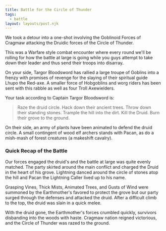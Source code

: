 ```yaml
---
title: Battle for the Circle of Thunder
tags:
  - battle
layout: layouts/post.njk
---
```


We took a detour into a one-shot involving the Goblinoid Forces of Cragmaw attacking the Druidic forces of the Circle of Thunder.

This was a Warfare style combat encounter where every round we'll be rolling for how the battle at large is going while you guys attempt to take down their leader and thus send their troops into disarray.

On your side, Targor Bloodsword has rallied a large troupe of Goblins into a frenzy with promises of revenge for the slaying of their spiritual guide Lhupo the Red-axe. A smaller force of Hobgoblins and worg riders has been sent with this rabble as well as four Troll Axewielders.

Your task according to Captain Targor Bloodsword is:
> Raze the druid circle. Hack down their ancient trees. Throw down their standing stones. Trample the hill into the dirt. Kill the Druid. Burn their grove to the ground.

On their side, an army of plants have been animated to defend the druid circle. A small contingent of wood elf archers stands with Pacan, as do a mish-mash of forest creatures (a makeshift cavalry).

### Quick Recap of the Battle

Our forces engaged the druid's and the battle at large was quite evenly matched. The party skirted around the main conflict and charged the Druid in the heart of his grove. Lightning danced around the circle of stones atop the hill and Pacan the Lightning Caller lived up to his name.

Grasping Vines, Thick Mists, Animated Trees, and Gusts of Wind were summoned by the Earthmother's favored to protect the grove but our party surged through the defenses and attacked the druid. After a difficult climb to the top, the druid was slain in a quick melee.

With the druid gone, the Earthmother's forces crumbled quickly, survivors disbanding into the woods with haste. Cragmaw nation reigned victorious, and the Circle of Thunder was razed to the ground.